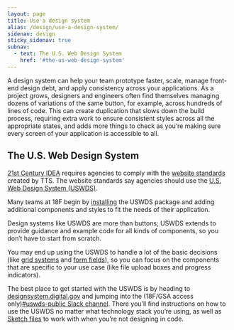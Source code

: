 ```yaml
---
layout: page
title: Use a design system
alias: /design/use-a-design-system/
sidenav: design
sticky_sidenav: true
subnav:
  - text: The U.S. Web Design System
    href: '#the-us-web-design-system'
---
```


A design system can help your team prototype faster, scale, manage front-end design debt, and apply consistency across your applications. As a project grows, designers and engineers often find themselves managing dozens of variations of the same button, for example, across hundreds of lines of code. This can create duplication that slows down the build process, requiring extra work to ensure consistent styles across all the appropriate states, and adds more things to check as you’re making sure every screen of your application is accessible to all.


## The U.S. Web Design System

[21st Century IDEA](https://digital.gov/resources/21st-century-integrated-digital-experience-act/) requires agencies to comply with the [website standards](https://designsystem.digital.gov/website-standards/) created by TTS. The website standards say agencies should use the [U.S. Web Design System (USWDS)](https://designsystem.digital.gov).

Many teams at 18F begin by [installing](https://designsystem.digital.gov/documentation/developers/) the USWDS package and adding additional components and styles to fit the needs of their application.

Design systems like USWDS are more than buttons; USWDS extends to provide guidance and example code for all kinds of components, so you don’t have to start from scratch.

You may end up using the USWDS to handle a lot of the basic decisions (like [grid systems](https://designsystem.digital.gov/utilities/layout-grid/) and [form fields](https://designsystem.digital.gov/components/form-controls/)), so you can focus on the components that are specific to your use case (like file upload boxes and progress indicators).

The best place to get started with the USWDS is by heading to [designsystem.digital.gov](https://designsystem.digital.gov) and jumping into the (18F/GSA access only)[#uswds-public Slack channel](https://gsa-tts.slack.com/app_redirect?channel=uswds-public). There you’ll find instructions on how to use the USWDS no matter what technology stack you’re using, as well as [Sketch files](https://designsystem.digital.gov/documentation/designers/) to work with when you’re not designing in code.
